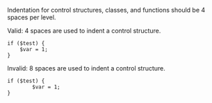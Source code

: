 Indentation for control structures, classes, and functions should be 4 spaces per level.

Valid: 4 spaces are used to indent a control structure.
```
if ($test) {
    $var = 1;
}
```

Invalid: 8 spaces are used to indent a control structure.
```
if ($test) {
        $var = 1;
}
```
